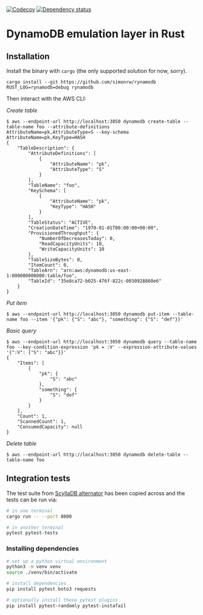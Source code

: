 <!-- [![Crates.io](https://img.shields.io/crates/v/cargo-index-transit.svg)](https://crates.io/crates/cargo-index-transit) -->
<!-- [![Documentation](https://docs.rs/cargo-index-transit/badge.svg)](https://docs.rs/cargo-index-transit/) -->
[![Codecov](https://codecov.io/github/simonrw/rynamodb/coverage.svg?branch=main)](https://codecov.io/gh/simonrw/rynamodb)
[![Dependency status](https://deps.rs/repo/github/simonrw/rynamodb/status.svg)](https://deps.rs/repo/github/simonrw/rynamodb)

# DynamoDB emulation layer in Rust

## Installation

Install the binary with `cargo` (the only supported solution for now, sorry).

```
cargo install --git https://github.com/simonrw/rynamodb
RUST_LOG=rynamodb=debug rynamodb
```

Then interact with the AWS CLI:

*Create table*
```
$ aws --endpoint-url http://localhost:3050 dynamodb create-table --table-name foo --attribute-definitions AttributeName=pk,AttributeType=S --key-schema AttributeName=pk,KeyType=HASH
{
    "TableDescription": {
        "AttributeDefinitions": [
            {
                "AttributeName": "pk",
                "AttributeType": "S"
            }
        ],
        "TableName": "foo",
        "KeySchema": [
            {
                "AttributeName": "pk",
                "KeyType": "HASH"
            }
        ],
        "TableStatus": "ACTIVE",
        "CreationDateTime": "1970-01-01T00:00:00+00:00",
        "ProvisionedThroughput": {
            "NumberOfDecreasesToday": 0,
            "ReadCapacityUnits": 10,
            "WriteCapacityUnits": 10
        },
        "TableSizeBytes": 0,
        "ItemCount": 0,
        "TableArn": "arn:aws:dynamodb:us-east-1:000000000000:table/foo",
        "TableId": "35e8ca72-b025-476f-822c-0030928860e6"
    }
}
```

*Put item*
```
$ aws --endpoint-url http://localhost:3050 dynamodb put-item --table-name foo --item '{"pk": {"S": "abc"}, "something": {"S": "def"}}'
```

*Basic query*
```
$ aws --endpoint-url http://localhost:3050 dynamodb query --table-name foo --key-condition-expression 'pk = :V' --expression-attribute-values '{":V": {"S": "abc"}}'
{
    "Items": [
        {
            "pk": {
                "S": "abc"
            },
            "something": {
                "S": "def"
            }
        }
    ],
    "Count": 1,
    "ScannedCount": 1,
    "ConsumedCapacity": null
}
```

*Delete table*

```
$ aws --endpoint-url http://localhost:3050 dynamodb delete-table --table-name foo
```

## Integration tests

The test suite from [ScyllaDB alternator](https://github.com/scylladb/scylladb) has been copied across and the tests can be run via:

```bash
# in one terminal
cargo run -- --port 8000

# in another terminal
pytest pytest-tests
```

### Installing dependencies

```bash
# set up a python virtual environment
python3 -m venv venv
source ./venv/bin/activate

# install dependencies
pip install pytest boto3 requests

# optionally install these pytest plugins
pip install pytest-randomly pytest-instafail
```
